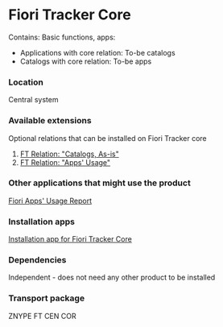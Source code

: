 # Fiori Tracker Core
Contains:
Basic functions, apps: 
  - Applications with core relation: To-be catalogs
  - Catalogs with core relation: To-be apps

### Location
Central system

### Available extensions
Optional relations that can be installed on Fiori Tracker core
1. [FT Relation: "Catalogs, As-is"](ft-rel-catalogs-asis.md)
2. [FT Relation: "Apps' Usage"](ft-rel-appsusage.md)

### Other applications that might use the product
[Fiori Apps' Usage Report](fa.md)

### Installation apps
[Installation app for Fiori Tracker Core](in-ft-core.md)

### Dependencies
Independent - does not need any other product to be installed

### Transport package
ZNYPE FT CEN COR